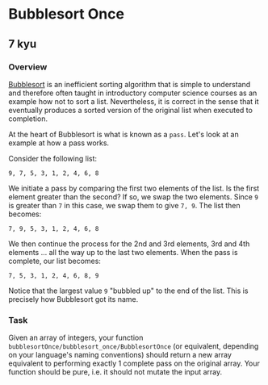 # Bubblesort Once
## 7 kyu

### Overview

[Bubblesort](https://en.wikipedia.org/wiki/Bubble_sort) is an inefficient sorting algorithm that is simple to understand and therefore often taught in introductory computer science courses as an example how not to sort a list. Nevertheless, it is correct in the sense that it eventually produces a sorted version of the original list when executed to completion.

At the heart of Bubblesort is what is known as a `pass`. Let's look at an example at how a pass works.

Consider the following list:
```
9, 7, 5, 3, 1, 2, 4, 6, 8
```
We initiate a pass by comparing the first two elements of the list. Is the first element greater than the second? If so, we swap the two elements. Since `9` is greater than `7` in this case, we swap them to give `7, 9`. The list then becomes:
```
7, 9, 5, 3, 1, 2, 4, 6, 8
```
We then continue the process for the 2nd and 3rd elements, 3rd and 4th elements ... all the way up to the last two elements. When the pass is complete, our list becomes:
```
7, 5, 3, 1, 2, 4, 6, 8, 9
```
Notice that the largest value `9` "bubbled up" to the end of the list. This is precisely how Bubblesort got its name.

### Task

Given an array of integers, your function `bubblesortOnce/bubblesort_once/BubblesortOnce` (or equivalent, depending on your language's naming conventions) should return a new array equivalent to performing exactly 1 complete pass on the original array. Your function should be pure, i.e. it should not mutate the input array.
